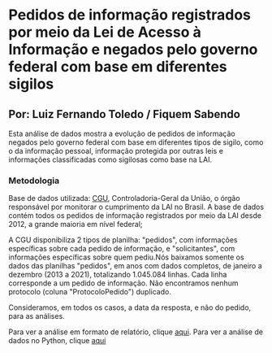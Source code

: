 # Pedidos de informação registrados por meio da Lei de Acesso à Informação e negados pelo governo federal com base em diferentes sigilos

## Por: Luiz Fernando Toledo / Fiquem Sabendo

Esta análise de dados mostra a evolução de pedidos de informação negados pelo governo federal com base em diferentes tipos de sigilo, como o da informação pessoal, informação protegida por outras leis e informações classificadas como sigilosas como base na LAI.

### Metodologia

Base de dados utilizada: [CGU](https://falabr.cgu.gov.br/publico/DownloadDados/DownloadDadosLai.aspx), Controladoria-Geral da União, o órgão responsável por monitorar o cumprimento da LAI no Brasil. A base de dados contém todos os pedidos de informação registrados por meio da LAI desde 2012, a grande maioria em nível federal;

A CGU disponibiliza 2 tipos de planilha: "pedidos", com informações específicas sobre cada pedido de informação, e "solicitantes", com informações específicas sobre quem pediu.Nós baixamos somente os dados das planilhas "pedidos", em anos com dados completos, de janeiro a dezembro (2013 a 2021), totalizando 1.045.084 linhas. Cada linha corresponde a um pedido de informação. Não encontramos nenhum protocolo (coluna "ProtocoloPedido") duplicado. 

Consideramos, em todos os casos, a data da resposta, e não do pedido, para as análises.


Para ver a análise em formato de relatório, clique [aqui](https://docs.google.com/document/d/1QcqkjLNpWO_L0uJj9sBhbKaoaLpWyWkwRFa9-dKU0Tc/edit). 
Para ver a análise de dados no Python, clique [aqui](https://github.com/luizftoledo/analise_negativas/blob/main/analise_negativas_lai_fiquem_sabendo_19_abril_2022.ipynb)
